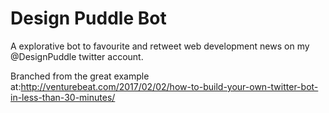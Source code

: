 # Design Puddle Bot

A explorative bot to favourite and retweet web development news on my @DesignPuddle twitter account.

Branched from the great example at:http://venturebeat.com/2017/02/02/how-to-build-your-own-twitter-bot-in-less-than-30-minutes/
